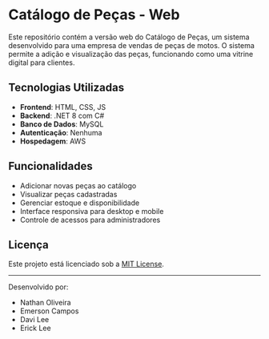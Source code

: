 # Catálogo de Peças - Web

Este repositório contém a versão web do Catálogo de Peças, um sistema desenvolvido para uma empresa de vendas de peças de motos. O sistema permite a adição e visualização das peças, funcionando como uma vitrine digital para clientes.

## Tecnologias Utilizadas

- **Frontend**: HTML, CSS, JS
- **Backend**: .NET 8 com C#
- **Banco de Dados**: MySQL
- **Autenticação**: Nenhuma
- **Hospedagem**: AWS

## Funcionalidades

- Adicionar novas peças ao catálogo
- Visualizar peças cadastradas
- Gerenciar estoque e disponibilidade
- Interface responsiva para desktop e mobile
- Controle de acessos para administradores

## Licença

Este projeto está licenciado sob a [MIT License](LICENSE).

---
Desenvolvido por:
- Nathan Oliveira
- Emerson Campos
- Davi Lee
- Erick Lee 


